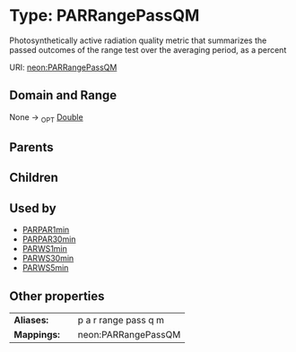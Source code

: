 
# Type: PARRangePassQM


Photosynthetically active radiation quality metric that summarizes the passed outcomes of the range test over the averaging period, as a percent

URI: [neon:PARRangePassQM](https://data.neonscience.org/PARRangePassQM)


## Domain and Range

None ->  <sub>OPT</sub> [Double](types/Double.md)

## Parents


## Children


## Used by

 * [PARPAR1min](PARPAR1min.md)
 * [PARPAR30min](PARPAR30min.md)
 * [PARWS1min](PARWS1min.md)
 * [PARWS30min](PARWS30min.md)
 * [PARWS5min](PARWS5min.md)

## Other properties

|  |  |  |
| --- | --- | --- |
| **Aliases:** | | p a r range pass q m |
| **Mappings:** | | neon:PARRangePassQM |

